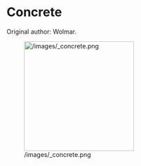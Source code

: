 # Concrete

Original author: Wolmar.

<figure>
<img src="/images/_concrete.png" title="/images/_concrete.png"
width="250" alt="/images/_concrete.png" />
<figcaption aria-hidden="true">/images/_concrete.png</figcaption>
</figure>
